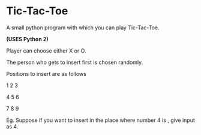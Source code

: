 # Tic-Tac-Toe
A small python program with which you can play Tic-Tac-Toe.

**(USES Python 2)**

Player can choose either X or O.

The person who gets to insert first is chosen randomly.

Positions to insert are as follows

1 2 3

4 5 6 

7 8 9

Eg.
Suppose if you want to insert in the place where number 4 is , give input as 4.
